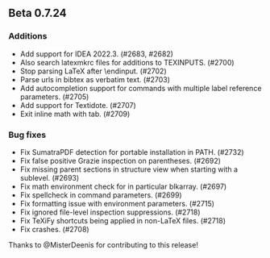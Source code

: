 ## Beta 0.7.24


### Additions
* Add support for IDEA 2022.3. (#2683, #2682)
* Also search latexmkrc files for additions to TEXINPUTS. (#2700)
* Stop parsing LaTeX after \endinput. (#2702)
* Parse urls in bibtex as verbatim text. (#2703)
* Add autocompletion support for commands with multiple label reference parameters. (#2705)
* Add support for Textidote. (#2707)
* Exit inline math with tab. (#2709)

### Bug fixes
* Fix SumatraPDF detection for portable installation in PATH. (#2732)
* Fix false positive Grazie inspection on parentheses. (#2692)
* Fix missing parent sections in structure view when starting with a sublevel. (#2693)
* Fix math environment check for in particular blkarray. (#2697)
* Fix spellcheck in command parameters. (#2699)
* Fix formatting issue with environment parameters. (#2715)
* Fix ignored file-level inspection suppressions. (#2718)
* Fix TeXiFy shortcuts being applied in non-LaTeX files. (#2718)
* Fix crashes. (#2708)

Thanks to @MisterDeenis for contributing to this release!
